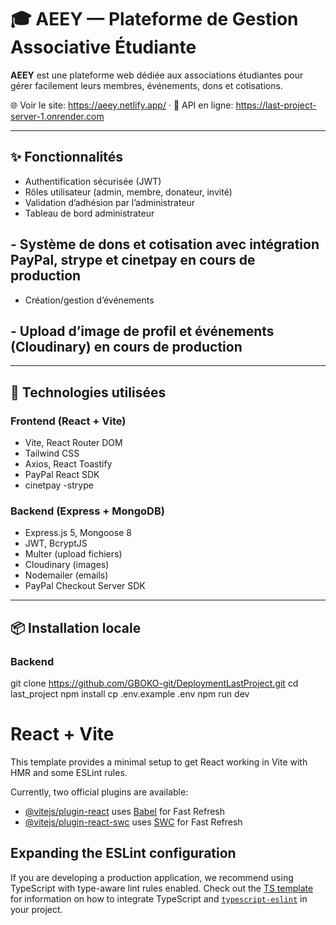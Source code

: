 

# 🎓 AEEY — Plateforme de Gestion Associative Étudiante

**AEEY** est une plateforme web dédiée aux associations étudiantes pour gérer facilement leurs membres, événements, dons et cotisations.

🌐 Voir le site: https://aeey.netlify.app/ · 
🔐 API en ligne: https://last-project-server-1.onrender.com

---

## ✨ Fonctionnalités

- Authentification sécurisée (JWT)
- Rôles utilisateur (admin, membre, donateur, invité)
- Validation d’adhésion par l’administrateur
- Tableau de bord administrateur
## - Système de dons et cotisation avec intégration PayPal, strype et cinetpay en cours de production
- Création/gestion d’événements
## - Upload d’image de profil et événements (Cloudinary) en cours de production

---

## 🧱 Technologies utilisées

### Frontend (React + Vite)
- Vite, React Router DOM
- Tailwind CSS
- Axios, React Toastify
- PayPal React SDK
- cinetpay
-strype

### Backend (Express + MongoDB)
- Express.js 5, Mongoose 8
- JWT, BcryptJS
- Multer (upload fichiers)
- Cloudinary (images)
- Nodemailer (emails)
- PayPal Checkout Server SDK

---

## 📦 Installation locale

### Backend


git clone https://github.com/GBOKO-git/DeploymentLastProject.git
cd last_project
npm install
cp .env.example .env
npm run dev



# React + Vite

This template provides a minimal setup to get React working in Vite with HMR and some ESLint rules.

Currently, two official plugins are available:

- [@vitejs/plugin-react](https://github.com/vitejs/vite-plugin-react/blob/main/packages/plugin-react) uses [Babel](https://babeljs.io/) for Fast Refresh
- [@vitejs/plugin-react-swc](https://github.com/vitejs/vite-plugin-react/blob/main/packages/plugin-react-swc) uses [SWC](https://swc.rs/) for Fast Refresh

## Expanding the ESLint configuration

If you are developing a production application, we recommend using TypeScript with type-aware lint rules enabled. Check out the [TS template](https://github.com/vitejs/vite/tree/main/packages/create-vite/template-react-ts) for information on how to integrate TypeScript and [`typescript-eslint`](https://typescript-eslint.io) in your project.
